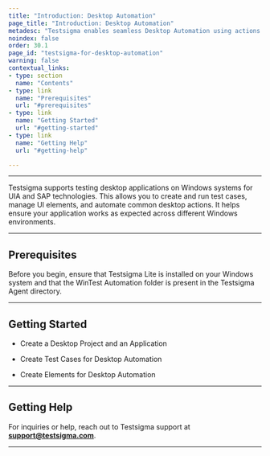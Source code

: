 ```yaml
---
title: "Introduction: Desktop Automation"
page_title: "Introduction: Desktop Automation"
metadesc: "Testsigma enables seamless Desktop Automation using actions for Windows apps | Learn how to create and run tests effortlessly for desktop applications."
noindex: false
order: 30.1
page_id: "testsigma-for-desktop-automation"
warning: false
contextual_links:
- type: section
  name: "Contents"
- type: link
  name: "Prerequisites"
  url: "#prerequisites"
- type: link
  name: "Getting Started"
  url: "#getting-started"
- type: link
  name: "Getting Help"
  url: "#getting-help"

---
```


---

Testsigma supports testing desktop applications on Windows systems for UIA and SAP technologies. This allows you to create and run test cases, manage UI elements, and automate common desktop actions. It helps ensure your application works as expected across different Windows environments.

---

## **Prerequisites**

Before you begin, ensure that Testsigma Lite is installed on your Windows system and that the WinTest Automation folder is present in the Testsigma Agent directory. 

---

## **Getting Started**

- Create a Desktop Project and an Application
  
- Create Test Cases for Desktop Automation

- Create Elements for Desktop Automation

---

## **Getting Help**

For inquiries or help, reach out to Testsigma support at **support@testsigma.com**.

---





